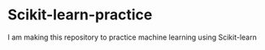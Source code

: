 # Scikit-learn-practice
I am making this repository to practice machine learning using Scikit-learn
